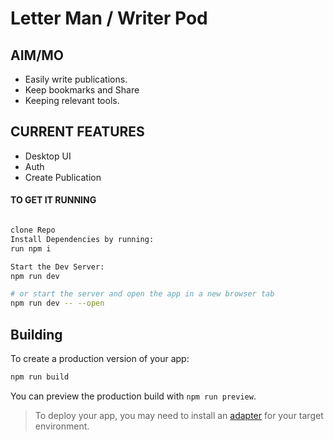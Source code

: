 # Letter Man / Writer Pod

## AIM/MO
- Easily write publications.
- Keep bookmarks and Share
- Keeping relevant tools.

## CURRENT FEATURES
- Desktop UI
- Auth
- Create Publication

#### TO GET IT RUNNING

```bash

clone Repo
Install Dependencies by running:
run npm i

Start the Dev Server:
npm run dev

# or start the server and open the app in a new browser tab
npm run dev -- --open
```

## Building

To create a production version of your app:

```bash
npm run build
```

You can preview the production build with `npm run preview`.

> To deploy your app, you may need to install an [adapter](https://kit.svelte.dev/docs/adapters) for your target environment.
